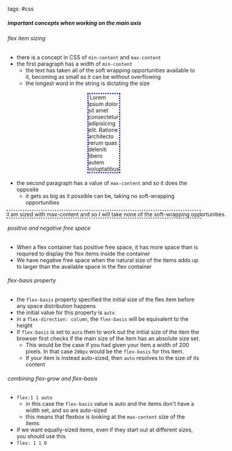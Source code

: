 tags: #css

##### important concepts when working on the main axis
###### flex item sizing
- there is a concept in CSS of `min-content` and `max-content`
- the first paragraph has a width of `min-content`
	- the text has taken all of the soft wrapping opportunities available to it, becoming as small as it can be without overflowing
	- the longest word in the string is dictating the size

<div style='width:min-content; outline:3px dotted blue; margin:20px auto;'> Lorem ipsum dolor sit amet consectetur adipisicing elit. Ratione architecto rerum quas deleniti libero autem voluptatibus</div>

- the second paragraph has a value of `max-content` and so it does the opposite
	- it gets as big as it possible can be, taking no soft-wrapping opportunities


<div style='outline:3px dotted grey;'>
<p style='width:max-content;'>I am sized with max-content and so I will take none of the soft-wrapping opportunities.</p>
</div>

###### positive and negative free space
- When a flex container has positive free space, it has more space than is required to display the flex items inside the container
- We have negative free space when the natural size of the items adds up to larger than the available space in the flex container
###### flex-basis property
- the `flex-basis` property specified the initial size of the flex item before any space distribution happens
- the initial value for this property is `auto`
- in a `flex-direction: column`, the `flex-basis` will be equivalent to the height
- If `flex-basis` is set to `auto` then to work out the initial size of the item the browser first checks if the main size of the item has an absolute size set.
	- This would be the case if you had given your item a width of 200 pixels. In that case `200px` would be the `flex-basis` for this item.
	- If your item is instead auto-sized, then `auto` resolves to the size of its content
###### combining flex-grow and flex-basis
- `flex:1 1 auto`
	- in this case the `flex-basis` value is auto and the items don't have a width set, and so are auto-sized
	- this means that flexbox is looking at the `max-content` size of the items
- if we want equally-sized items, even if they start out at different sizes, you should use this
- `flex: 1 1 0`

